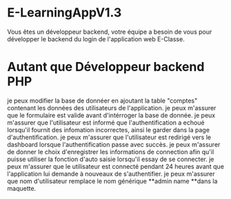 # E-LearningAppV1.3

Vous êtes un développeur backend, votre équipe a besoin de vous pour développer le backend du login de l'application web E-Classe.

# Autant que Développeur backend PHP

je peux modifier la base de donnéer en ajoutant la table "comptes" contenant les données des utilisateurs de l'application.
je peux m'assurer que le formulaire est valide avant d'intérroger la base de donnée.
je peux m'assurer que l'utilisateur est informé que l'authentification a echoué lorsqu'il fournit des infomation incorrectes, ainsi le garder dans la page d'authentification.
je peux m'assurer que l'utilisateur est redirigé vers le dashboard lorsque l'authentification passe avec succès.
je peux m'assurer de donner le choix d'enregistrer les informations de connection afin qu'il puisse utiliser la fonction d'auto saisie lorsqu'il essay de se connecter.
je peux m'assurer que le utilisateur est connecté pendant 24 heures avant que l'application lui demande à nouveaux de s'authentifier.
je peux m'assurer que nom d'utilisateur remplace le nom générique **admin name **dans la maquette.
